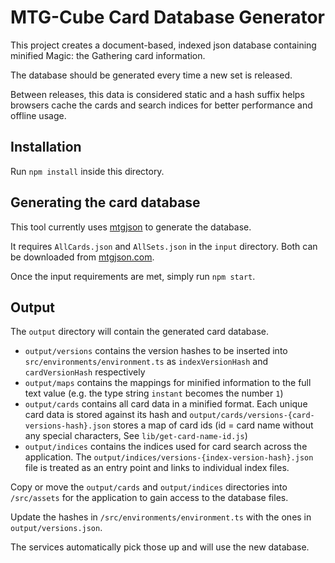 # MTG-Cube Card Database Generator

This project creates a document-based, indexed json database containing minified Magic: the Gathering card information.

The database should be generated every time a new set is released.

Between releases, this data is considered static and a hash suffix helps browsers cache the cards and search indices for better performance and offline usage.

## Installation
Run `npm install` inside this directory.

## Generating the card database
This tool currently uses [mtgjson](https://mtgjson.com/) to generate the database.

It requires `AllCards.json` and `AllSets.json` in the `input` directory. Both can be downloaded from [mtgjson.com](https://mtgjson.com/). 

Once the input requirements are met, simply run `npm start`.

## Output
The `output` directory will contain the generated card database.
- `output/versions` contains the version hashes to be inserted into `src/environments/environment.ts` as `indexVersionHash` and `cardVersionHash` respectively
- `output/maps` contains the mappings for minified information to the full text value (e.g. the type string `instant` becomes the number `1`)
- `output/cards` contains all card data in a minified format. Each unique card data is stored against its hash and `output/cards/versions-{card-versions-hash}.json` stores a map of card ids (id = card name without any special characters, See `lib/get-card-name-id.js`)
- `output/indices` contains the indices used for card search across the application. The `output/indices/versions-{index-version-hash}.json` file is treated as an entry point and links to individual index files.

Copy or move the `output/cards` and `output/indices` directories into `/src/assets` for the application to gain access to the database files.

Update the hashes in `/src/environments/environment.ts` with the ones in `output/versions.json`.

The services automatically pick those up and will use the new database.
